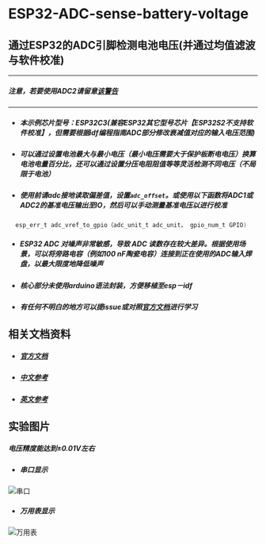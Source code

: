 # ESP32-ADC-sense-battery-voltage

##         通过ESP32的ADC引脚检测电池电压(并通过均值滤波与软件校准)
-------------------------------
#####      注意，若要使用ADC2请留意[*该警告*](https://docs.espressif.com/projects/esp-idf/en/release-v4.4/esp32c3/api-reference/peripherals/adc.html#adc-limitations)
-------------------------------
* #####      本示例芯片型号：ESP32C3(兼容ESP32其它型号芯片【ESP32S2不支持软件校准】，但需要根据idf编程指南ADC部分修改衰减值对应的输入电压范围)
* #####      可以通过设置电池最大与最小电压（最小电压需要大于保护板断电电压）换算电池电量百分比，还可以通过设置分压电阻阻值等等灵活检测不同电压（不局限于电池）
* #####      使用前请adc接地读取偏差值，设置```adc_offset```。或使用以下函数将ADC1或ADC2的基准电压输出至IO，然后可以手动测量基准电压以进行校准
```c 
  esp_err_t adc_vref_to_gpio（adc_unit_t adc_unit， gpio_num_t GPIO)
```
* #####      ESP32 ADC 对噪声非常敏感，导致 ADC 读数存在较大差异。根据使用场景，可以将旁路电容（例如100 nF陶瓷电容）连接到正在使用的ADC输入焊盘，以最大限度地降低噪声
* #####      核心部分未使用arduino语法封装，方便移植至esp－idf
* #####      有任何不明白的地方可以提issue或对照[*官方文档*](https://docs.espressif.com/projects/esp-idf/en/release-v4.4/esp32c3/api-reference/peripherals/adc.html#_CPPv416adc_vref_to_gpio10adc_unit_t10gpio_num_t)进行学习

##         相关文档资料
* #####       [官方文档](https://docs.espressif.com/projects/esp-idf/en/release-v4.4/esp32c3/api-reference/peripherals/adc.html)
* #####       [中文参考](https://blog.csdn.net/qq_33862616/article/details/107461001)
* #####       [英文参考](https://stackoverflow.com/questions/56833346/how-to-measure-battery-voltage-with-internal-adc-esp32#)

##        实验图片
#####     电压精度能达到±0.01V左右
* #####       串口显示
![串口](https://user-images.githubusercontent.com/60030172/230500531-f96f4d2b-c7cd-4475-9d0a-f4bab2bddecd.png)
* #####       万用表显示
![万用表](https://user-images.githubusercontent.com/60030172/230500579-aea9954b-cf4e-4dd5-b2fc-6e065612132c.jpg)
